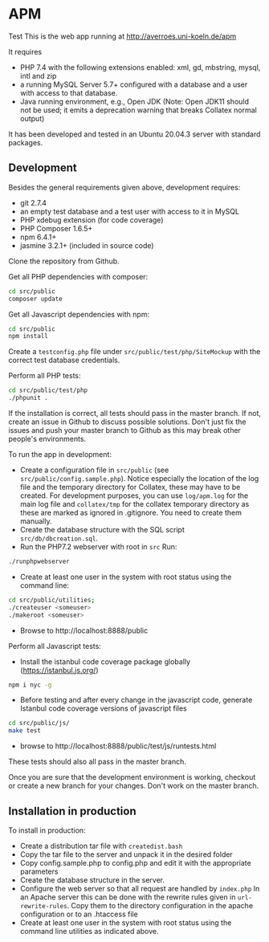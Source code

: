 # APM
Test This is the web app running at http://averroes.uni-koeln.de/apm

It requires 
* PHP 7.4 with the following extensions enabled: xml, gd, mbstring, mysql, intl and zip
* a running MySQL Server 5.7+ configured with a database 
and a user with access to that database.
* Java running environment, e.g., Open JDK  (Note: Open JDK11 should not be used; it emits 
a deprecation warning that breaks Collatex normal output)

It has been developed and tested in an Ubuntu 20.04.3 server with standard packages.

## Development

Besides the general requirements given above, development requires:

* git 2.7.4
* an empty test database and a test user with access to it in MySQL
* PHP xdebug extension (for code coverage)
* PHP Composer 1.6.5+
* npm 6.4.1+
* jasmine 3.2.1+ (included in source code)

Clone the repository from Github. 

Get all PHP dependencies with composer:
```bash
cd src/public
composer update
```

Get all Javascript dependencies with npm:
```bash
cd src/public
npm install
```
Create a ``testconfig.php`` file under ``src/public/test/php/SiteMockup`` with the correct
test database credentials. 

Perform all PHP tests: 

```bash
cd src/public/test/php
./phpunit .
```
If the installation is correct, all tests should pass in the master branch. 
If not, create an issue in Github to discuss possible solutions. Don't just
fix the issues and push your master branch to Github as this may break other
people's environments. 

To run the app in development:

* Create a configuration file in ``src/public`` 
(see ```src/public/config.sample.php```). Notice especially the location
of the log file and the temporary directory for Collatex, these may have to 
be created. For development purposes, you can use ``log/apm.log`` for the main
log file and ``collatex/tmp`` for the collatex temporary directory as these
are marked as ignored in .gitignore. You need to create them manually.
* Create the database structure
with the SQL script ```src/db/dbcreation.sql```. 
* Run the PHP7.2 webserver with root in ```src```  Run:
```bash
./runphpwebserver
```
* Create at least one user in the system with root status using the 
  command line:
```bash
cd src/public/utilities;
./createuser <someuser>
./makeroot <someuser>
```
* Browse to http://localhost:8888/public


Perform all Javascript tests:

* Install the istanbul code coverage package globally (https://istanbul.js.org/) 
```bash
npm i nyc -g
```
* Before testing and after every change in the javascript code, generate Istanbul code coverage versions of javascript files
```bash
cd src/public/js/
make test
```
* browse to http://localhost:8888/public/test/js/runtests.html

These tests should also all pass in the master branch.



Once you are sure that the development environment is working, checkout or create
a new branch for your changes. Don't work on the master branch.

## Installation in production

To install in production:  
* Create a distribution tar file with ```createdist.bash```
* Copy the tar file to the server and unpack it in the desired folder
* Copy config.sample.php to config.php and edit it with the appropriate
  parameters
* Create the database structure in the server. 
* Configure the web server so that all request are handled by ```index.php``` 
  In an Apache server this can be done with the rewrite rules given
  in ```url-rewrite-rules```. Copy them to the directory configuration
  in the apache configuration or to an .htaccess file
* Create at least one user in the system with root status using the command
  line utilities as indicated above.

